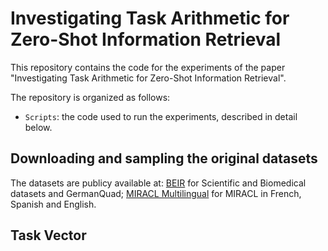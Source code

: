 # Investigating Task Arithmetic for Zero-Shot Information Retrieval

This repository contains the code for the experiments of the paper "Investigating Task Arithmetic for Zero-Shot Information Retrieval".

The repository is organized as follows:

- `Scripts`: the code used to run the experiments, described in detail below.


## Downloading and sampling the original datasets

The datasets are publicy available at: 
<a href="url">[BEIR](https://github.com/beir-cellar/beir)</a> for Scientific and Biomedical datasets and GermanQuad;
<a href="url">[MIRACL Multilingual](https://github.com/project-miracl/miracl)</a> for MIRACL in French, Spanish and English.


## Task Vector


